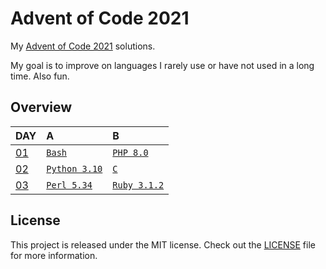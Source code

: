 # Advent of Code 2021

My [Advent of Code 2021][aoc-2021] solutions.

My goal is to improve on languages I rarely use or have not used in a long time.
Also fun.

## Overview

| DAY                                            | A                              | B                                   |
|:-----------------------------------------------|:-------------------------------|:------------------------------------|
| [01](https://adventofcode.com/2021/day/1)      | [`Bash`](./01a/main.sh)        | [`PHP 8.0`](./01b/main.php)         |
| [02](https://adventofcode.com/2021/day/2)      | [`Python 3.10`](./02a/main.py) | [`C`](./02b/main.c)                 |
| [03](https://adventofcode.com/2021/day/3)      | [`Perl 5.34`](./03a/main.pl)   | [`Ruby 3.1.2`](./03b/main.rb)       |

## License

This project is released under the MIT license.
Check out the [LICENSE](LICENSE) file for more information.

[aoc-2021]: https://adventofcode.com/2021
